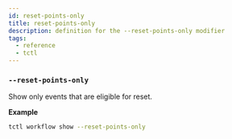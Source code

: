```yaml
---
id: reset-points-only
title: reset-points-only
description: definition for the --reset-points-only modifier
tags:
  - reference
  - tctl
---
```


### `--reset-points-only`

Show only events that are eligible for reset.

**Example**

```bash
tctl workflow show --reset-points-only
```
